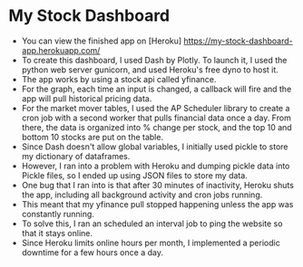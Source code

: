 # My Stock Dashboard

* You can view the finished app on [Heroku] https://my-stock-dashboard-app.herokuapp.com/
* To create this dashboard, I used Dash by Plotly.  To launch it, I used the python web server gunicorn, and used Heroku's free dyno to host it.
* The app works by using a stock api called yfinance.
* For the graph, each time an input is changed, a callback will fire and the app will pull historical pricing data.
* For the market mover tables, I used the AP Scheduler library to create a cron job with a second worker that pulls financial data once a day. From there, the data is organized into % change per stock, and the top 10 and bottom 10 stocks are put on the table.
* Since Dash doesn't allow global variables, I initially used pickle to store my dictionary of dataframes.
* However, I ran into a problem with Heroku and dumping pickle data into Pickle files, so I ended up using JSON files to store my data.
* One bug that I ran into is that after 30 minutes of inactivity, Heroku shuts the app, including all background activity and cron jobs running.  
* This meant that my yfinance pull stopped happening unless the app was constantly running.
* To solve this, I ran an scheduled an interval job to ping the website so that it stays online.
* Since Heroku limits online hours per month, I implemented a periodic downtime for a few hours once a day.
